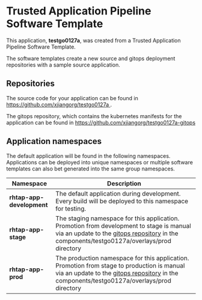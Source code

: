 # Trusted Application Pipeline Software Template

This application, **testgo0127a**, was created from a Trusted Application Pipeline Software Template.

The software templates create a new source and gitops deployment repositories with a sample source application. 

## Repositories

The source code for your application can be found in [https://github.com/xjiangorg/testgo0127a ](https://github.com/xjiangorg/testgo0127a ).
 
The gitops repository, which contains the kubernetes manifests for the application can be found in 
[https://github.com/xjiangorg/testgo0127a-gitops ](https://github.com/xjiangorg/testgo0127a-gitops ) 

## Application namespaces 

The default application will be found in the following namespaces. Applications can be deployed into unique namespaces or multiple software templates can also bet generated into the same group namespaces.  

|  Namespace   |  Description   |  
| -------- | -------- |   
| **rhtap-app-development** | The default application during development. Every build will be deployed to this namespace for testing. | 
| **rhtap-app-stage** | The staging namespace for this application. Promotion from development to stage is manual via an update to the [gitops repository](https://github.com/xjiangorg/testgo0127a-gitops ) in the components/testgo0127a/overlays/prod directory |  
| **rhtap-app-prod** | The production namespace for this application. Promotion from stage to production is manual via an update to the [gitops repository](https://github.com/xjiangorg/testgo0127a-gitops ) in the components/testgo0127a/overlays/prod directory | 